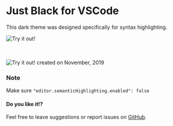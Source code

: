 # Just Black for VSCode

This dark theme was designed specifically for syntax highlighting.

![Try it out!](https://raw.githubusercontent.com/nurmohammed840/VSC.ext/master/JustBlack/img/one.png)</br></br></br>

![Try it out!](https://raw.githubusercontent.com/nurmohammed840/VSC.ext/master/JustBlack/img/two.png)
created on November, 2019

### Note

Make sure <code>"editor.semanticHighlighting.enabled": false </code>

#### Do you like it!?

Feel free to leave suggestions or report issues on <a href="https://github.com/nurmohammed840/VSC.ext">GitHub</a>.
